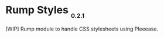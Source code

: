 # Rump Styles <sub><small><sub>0.2.1</sub></small></sub>
[WIP] Rump module to handle CSS stylesheets using Pleeease.
